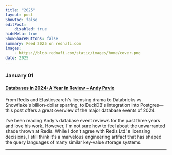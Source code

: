```yaml
---
title: "2025"
layout: post
ShowToc: false
editPost:
    disabled: true
hideMeta: true
ShowShareButtons: false
summary: Feed 2025 on rednafi.com
images:
    - https://blob.rednafi.com/static/images/home/cover.png
date: 2025
---
```


### January 01

#### [Databases in 2024: A Year in Review – Andy Pavlo][1]

From Redis and Elasticsearch's licensing drama to Databricks vs. Snowflake's billion-dollar
sparring, to DuckDB's integration into Postgres—this post offers a great overview of the
major database events of 2024.

I've been reading Andy's database event reviews for the past three years and love his work.
However, I'm not sure how to feel about the unwarranted shade thrown at Redis. While I don't
agree with Redis Ltd.'s licensing decisions, I still think it's a marvelous engineering
artifact that has shaped the query languages of many similar key-value storage systems.

[1]: https://www.cs.cmu.edu/~pavlo/blog/2025/01/2024-databases-retrospective.html

---
